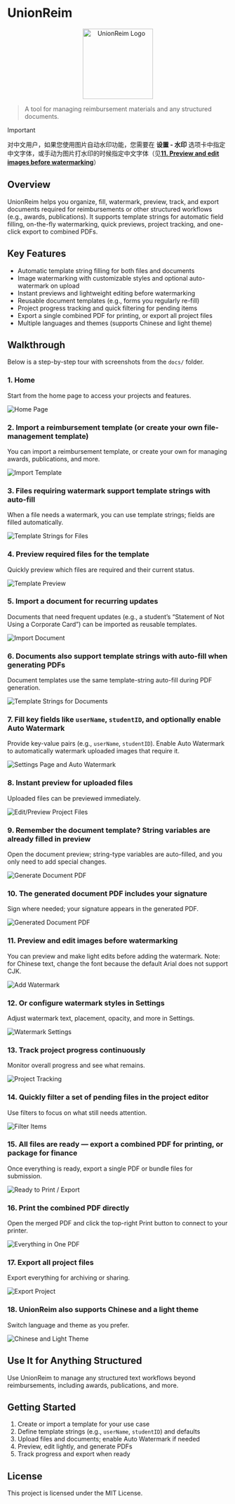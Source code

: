 # UnionReim

<p align="center">
  <img src="./src/static/logo.png" alt="UnionReim Logo" width="160" />
</p>

> A tool for managing reimbursement materials and any structured documents.

> [!IMPORTANT]  
> 对中文用户，如果您使用图片自动水印功能，您需要在 **设置 - 水印** 选项卡中指定中文字体，或手动为图片打水印的时候指定中文字体（见[**11. Preview and edit images before watermarking**](https://github.com/tctco/UnionReim?tab=readme-ov-file#11-preview-and-edit-images-before-watermarking)）


## Overview

UnionReim helps you organize, fill, watermark, preview, track, and export documents required for reimbursements or other structured workflows (e.g., awards, publications). It supports template strings for automatic field filling, on-the-fly watermarking, quick previews, project tracking, and one-click export to combined PDFs.


## Key Features

- Automatic template string filling for both files and documents
- Image watermarking with customizable styles and optional auto-watermark on upload
- Instant previews and lightweight editing before watermarking
- Reusable document templates (e.g., forms you regularly re-fill)
- Project progress tracking and quick filtering for pending items
- Export a single combined PDF for printing, or export all project files
- Multiple languages and themes (supports Chinese and light theme)


## Walkthrough

Below is a step-by-step tour with screenshots from the `docs/` folder.

### 1. Home

Start from the home page to access your projects and features.

![Home Page](./docs/1.homePage.jpg)

### 2. Import a reimbursement template (or create your own file-management template)

You can import a reimbursement template, or create your own for managing awards, publications, and more.

![Import Template](./docs/2.importTemplate.jpg)

### 3. Files requiring watermark support template strings with auto-fill

When a file needs a watermark, you can use template strings; fields are filled automatically.

![Template Strings for Files](./docs/3.templateString1.jpg)

### 4. Preview required files for the template

Quickly preview which files are required and their current status.

![Template Preview](./docs/4.templatePreview.jpg)

### 5. Import a document for recurring updates

Documents that need frequent updates (e.g., a student’s “Statement of Not Using a Corporate Card”) can be imported as reusable templates.

![Import Document](./docs/5.importDocument.jpg)

### 6. Documents also support template strings with auto-fill when generating PDFs

Document templates use the same template-string auto-fill during PDF generation.

![Template Strings for Documents](./docs/6.templateString2.jpg)

### 7. Fill key fields like `userName`, `studentID`, and optionally enable Auto Watermark

Provide key-value pairs (e.g., `userName`, `studentID`). Enable Auto Watermark to automatically watermark uploaded images that require it.

![Settings Page and Auto Watermark](./docs/7.settingsPage.jpg)

### 8. Instant preview for uploaded files

Uploaded files can be previewed immediately.

![Edit/Preview Project Files](./docs/8.editProject.jpg)

### 9. Remember the document template? String variables are already filled in preview

Open the document preview; string-type variables are auto-filled, and you only need to add special changes.

![Generate Document PDF](./docs/9.generateDocumentPDF.jpg)

### 10. The generated document PDF includes your signature

Sign where needed; your signature appears in the generated PDF.

![Generated Document PDF](./docs/10.generatedDocumentPDF.jpg)

### 11. Preview and edit images before watermarking

You can preview and make light edits before adding the watermark. Note: for Chinese text, change the font because the default Arial does not support CJK.

![Add Watermark](./docs/11.addWatermark.jpg)

### 12. Or configure watermark styles in Settings

Adjust watermark text, placement, opacity, and more in Settings.

![Watermark Settings](./docs/12.watermarkSettings.jpg)

### 13. Track project progress continuously

Monitor overall progress and see what remains.

![Project Tracking](./docs/13.projectTracking.jpg)

### 14. Quickly filter a set of pending files in the project editor

Use filters to focus on what still needs attention.

![Filter Items](./docs/14.filterItems.jpg)

### 15. All files are ready — export a combined PDF for printing, or package for finance

Once everything is ready, export a single PDF or bundle files for submission.

![Ready to Print / Export](./docs/15.readyToPrint.jpg)

### 16. Print the combined PDF directly

Open the merged PDF and click the top-right Print button to connect to your printer.

![Everything in One PDF](./docs/16.everythingInOne.jpg)

### 17. Export all project files

Export everything for archiving or sharing.

![Export Project](./docs/17.exportProject.jpg)

### 18. UnionReim also supports Chinese and a light theme

Switch language and theme as you prefer.

![Chinese and Light Theme](./docs/18.alsoInChineseAndLightTheme.jpg)


## Use It for Anything Structured

Use UnionReim to manage any structured text workflows beyond reimbursements, including awards, publications, and more.


## Getting Started

1. Create or import a template for your use case
2. Define template strings (e.g., `userName`, `studentID`) and defaults
3. Upload files and documents; enable Auto Watermark if needed
4. Preview, edit lightly, and generate PDFs
5. Track progress and export when ready


## License

This project is licensed under the MIT License.
